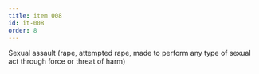 ```yaml
---
title: item 008
id: it-008
order: 8
---
```

Sexual assault (rape, attempted rape, made to perform any type of sexual act through force or threat of harm)